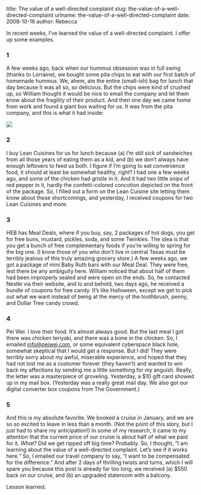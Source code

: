 title: The value of a well-directed complaint
slug: the-value-of-a-well-directed-complaint
urlname: the-value-of-a-well-directed-complaint
date: 2008-10-16
author: Rebecca

In recent weeks, I&#x02bc;ve learned the value of a well-directed complaint. I
offer up some examples.

### 1

A few weeks ago, back when our hummus obsession was in full swing (thanks to
Lorraine), we bought some pita chips to eat with our first batch of homemade
hummus. We, ahem, ate the entire (small-ish) bag for lunch that day because it
was all so, so delicious. But the chips were kind of crushed up, so William
thought it would be nice to email the company and let them know about the
fragility of their product. And then one day we came home from work and found a
giant box waiting for us. It was from the pita company, and this is what it had
inside:

<img src="{static}/images/2008-09-04-pita-chips.jpg" class="img-fluid">

### 2

I buy Lean Cuisines for us for lunch because (a) I&#x02bc;m still sick of
sandwiches from all those years of eating them as a kid, and (b) we don&#x02bc;t
always have enough leftovers to feed us both. I figure if I&#x02bc;m going to
eat convenience food, it should at least be somewhat healthy, right? I had one a
few weeks ago, and some of the chicken had gristle in it. And it had two little
snips of red pepper in it, hardly the confetti-colored concotion depicted on the
front of the package. So, I filled out a form on the Lean Cuisine site letting
them know about these shortcomings, and yesterday, I received coupons for two
Lean Cuisines and more.

### 3

HEB has Meal Deals, where if you buy, say, 2 packages of hot dogs, you get for
free buns, mustard, pickles, soda, and some Twinkies. The idea is that you get a
bunch of free complementary foods if you&#x02bc;re willing to spring for the big
one. (I know those of you who don&#x02bc;t live in central Texas must be
terribly jealous of this truly amazing grocery store.) A few weeks ago, we got a
package of mini Baby Ruth bars with our Meal Deal. They were free, lest there be
any ambiguity here. William noticed that about half of them had been improperly
sealed and were open on the ends. So, he contacted Nestle via their website, and
lo and behold, two days ago, he received a bundle of coupons for free candy.
It&#x02bc;s like Halloween, except we get to pick out what we want instead of
being at the mercy of the toothbrush, penny, and Dollar Tree candy crowd.

### 4

Pei Wei. I love their food. It&#x02bc;s almost always good. But the last meal I
got there was chicken teriyaki, and there was a bone in the chicken. So, I
emailed [info@peiwei.com][a], or some equivalent cyberspace black hole, somewhat
skeptical that I would get a response. But I did! They were terribly sorry about
my awful, miserable experience, and hoped that they had not lost me as a
customer forever (they haven&#x02bc;t) and wanted to win back my affections by
sending me a little something for my anguish. Really, the letter was a
masterpiece of groveling. Yesterday, a $10 gift card showed up in my mail box.
(Yesterday was a really great mail day. We also got our digital converter box
coupons from The Government.)

[a]: mailto:info@peiwei.com

### 5

And this is my absolute favorite. We booked a cruise in January, and we are so
so excited to leave in less than a month. (Not the point of this story, but I
just had to share my anticipation!) In some of my research, it came to my
attention that the current price of our cruise is about half of what we paid for
it. _What?_ Did we get ripped off big time? Probably. So, I thought, &ldquo;I am
learning about the value of a well-directed complaint. Let&#x02bc;s see if it
works here.&ldquo; So, I emailed our travel company to say, &ldquo;I want to be
compensated for the difference.&rdquo; And after 2 days of thrilling twists and
turns, which I will spare you because this post is already far too long, we
received (a) $550 back on our cruise, and (b) an upgraded stateroom with a
balcony.

Lesson learned.
